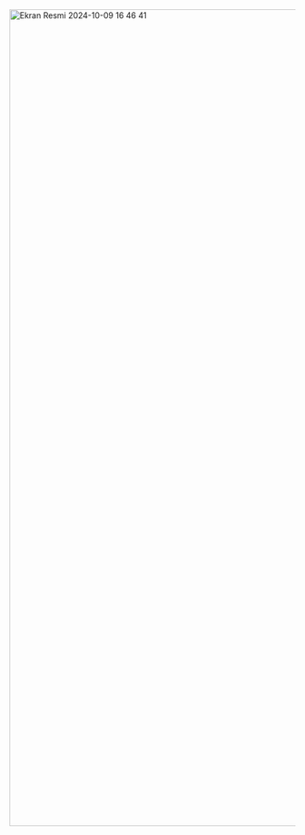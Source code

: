 <img width="1435" alt="Ekran Resmi 2024-10-09 16 46 41" src="https://github.com/user-attachments/assets/9c2d259a-eb52-4f33-8e91-8964b6e4703e">
